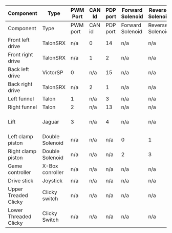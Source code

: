 | Component | Type | PWM Port | CAN Id | PDP port | Forward Solenoid | Reverse Solenoid | USB Port | DIO | Controller Button |
| --------- | ---- | -------- | ------ | -------- | ---------------- | ---------------- | -------- | --- | ----------------- |
|Component|Type|PWM port|CAN id|PDP port|Forward Solenoid|Reverse Solenoid|USB Port|DIO|Controller Button|
|Front left drive|TalonSRX| n/a|0|14|n/a|n/a|n/a|n/a|drive axes|
|Front right drive|TalonSRX|n/a|1|2|n/a|n/a|n/a|n/a|drive axes|
|Back left drive|VictorSP|0|n/a|15|n/a|n/a|n/a|n/a|drive axes|
|Back right drive|TalonSRX|n/a|2|1|n/a|n/a|n/a|n/a|drive axes|
|Left funnel|Talon|1|n/a|3|n/a|n/a|n/a|n/a|leftstick xbox|
|Right funnel|Talon|2|n/a|13|n/a|n/a|n/a|n/a|rightstick xbox|
|Lift|Jaguar|3|n/a|4|n/a|n/a|n/a|n/a|"up:righttrigger; down:lefttrigger; x|y|b for automated heights"|
|Left clamp piston|Double Solenoid|n/a|n/a|n/a|0|1|n/a|n/a|a button|
|Right clamp piston|Double Solenoid|n/a|n/a|n/a|2|3|n/a|n/a|a button|
|Game controller|X-Box conroller|n/a|n/a|n/a|n/a|n/a|1|n/a|n/a|
|Drive stick|Joystick|n/a|n/a|n/a|n/a|n/a|0|n/a|n/a|
|Upper Treaded Clicky|Clicky switch|n/a|n/a|n/a|n/a|n/a|n/a|0|RUMBLE!!!!|
|Lower Threaded Clicky|Clicky Switch|n/a|n/a|n/a|n/a|n/a|n/a|1|RUMBLE!!!!|
